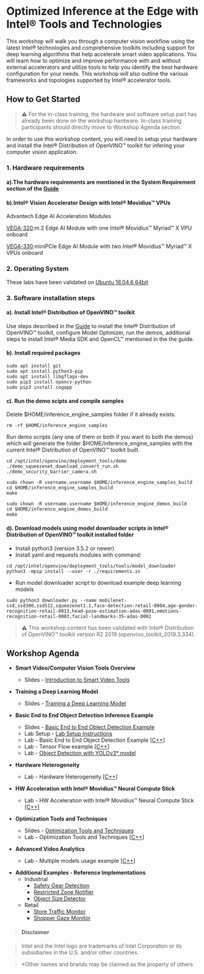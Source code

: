 # Optimized Inference at the Edge with Intel® Tools and Technologies 
This workshop will walk you through a computer vision workflow using the latest Intel® technologies and comprehensive toolkits including support for deep learning algorithms that help accelerate smart video applications. You will learn how to optimize and improve performance with and without external accelerators and utilize tools to help you identify the best hardware configuration for your needs. This workshop will also outline the various frameworks and topologies supported by Intel® accelerator tools. 

## How to Get Started
   
> :warning: For the in-class training, the hardware and software setup part has already been done on the workshop hardware. In-class training participants should directly move to Workshop Agenda section. 

In order to use this workshop content, you will need to setup your hardware and install the Intel® Distribution of OpenVINO™ toolkit for infering your computer vision application.  
### 1. Hardware requirements
#### a).The hardware requirements are mentioned in the System Requirement section of the [Guide](https://docs.openvinotoolkit.org/latest/_docs_install_guides_installing_openvino_linux.html#development_and_target_platform)
#### b).Intel® Vision Accelerator Design with Intel® Movidius™ VPUs
Advantech Edge AI Acceleration Modules

[VEGA-320](https://www.advantech.com/products/3d060f1e-e73e-460d-b38c-c69f76312c91/vega-320/mod_f8aaa5f2-fe32-4a58-b5b4-2a02a857852a):m.2 Edge AI Module with one Intel® Movidius™ Myriad™ X VPU onboard

[VEGA-330](https://www.advantech.com/products/3d060f1e-e73e-460d-b38c-c69f76312c91/vega-330/mod_120c6dca-5210-4d0d-b71f-8854a7faf1a1):miniPCIe Edge AI Module with two Intel® Movidius™ Myriad™ X VPUs onboard

### 2. Operating System
These labs have been validated on [Ubuntu 16.04.6 64bit](https://ubuntu.com/download/alternative-downloads)

### 3. Software installation steps
#### a). Install Intel® Distribution of OpenVINO™ toolkit 
Use steps described in the [Guide](https://software.intel.com/en-us/articles/OpenVINO-Install-Linux)
to install the Intel® Distribution of OpenVINO™ toolkit, configure Model Optimizer, run the demos, additional steps to install Intel® Media SDK and OpenCL™ mentioned in the the guide. 

#### b). Install required packages
	sudo apt install git
	sudo apt install python3-pip
	sudo apt install libgflags-dev
	sudo pip3 install opencv-python
	sudo pip3 install cogapp
    
#### c). Run the demo scipts and compile samples
Delete $HOME/inference_engine_samples folder if it already exists. 

	rm -rf $HOME/inference_engine_samples
	
Run demo scripts (any one of them or both if you want to both the demos) which will generate the folder $HOME/inference_engine_samples with the current Intel® Distribution of OpenVINO™ toolkit built. 

	cd /opt/intel/openvino/deployment_tools/demo
	./demo_squeezenet_download_convert_run.sh
	./demo_security_barrier_camera.sh
	
	sudo chown -R username.username $HOME/inference_engine_samples_build
	cd $HOME/inference_engine_samples_build
	make

	sudo chown -R username.username $HOME/inference_engine_demos_build
	cd $HOME/inference_engine_demos_build
	make

#### d). Download models using model downloader scripts in Intel® Distribution of OpenVINO™ toolkit installed folder
   - Install python3 (version 3.5.2 or newer) 
   - Install yaml and requests modules with command:

	cd /opt/intel/openvino/deployment_tools/tools/model_downloader	
	python3 -mpip install --user -r ./requirements.in
   
   - Run model downloader script to download example deep learning models
  	
	sudo python3 downloader.py --name mobilenet-ssd,ssd300,ssd512,squeezenet1.1,face-detection-retail-0004,age-gender-recognition-retail-0013,head-pose-estimation-adas-0001,emotions-recognition-retail-0003,facial-landmarks-35-adas-0002

> :warning: This workshop content has been validated with Intel® Distribution of OpenVINO™ toolkit version R2 2019 (openvino_toolkit_2019.3.334). 


		
## Workshop Agenda
* **Smart Video/Computer Vision Tools Overview**
  - Slides - [Introduction to Smart Video Tools](./presentations/01-Introduction-to-Intel-Smart-Video-Tools.pdf)

* **Training a Deep Learning Model**
  - Slides - [Training a Deep Learning Model](./presentations/DL_training_model.pdf)
  
* **Basic End to End Object Detection Inference Example**
  - Slides - [Basic End to End Object Detection Example](./presentations/02-03_Basic-End-to-End-Object-Detection-Example.pdf)
  - Lab Setup - [Lab Setup Instructions](./Lab_setup.md)
  - Lab - Basic End to End Object Detection Example   [[C++](./object-detection/README.md)] <!--  [[Python](./object-detection/Python/basic_end_to_end_object_detection.ipynb)] -->
  - Lab - Tensor Flow example [[C++](./advanced-video-analytics/tensor_flow.md)] <!-- [[Python](./object-detection/Python/Tensor_Flow_example.ipynb)] -->
  - Lab - [Object Detection with YOLOv3* model](./object-detection/README_yolov3.md)

* **Hardware Heterogeneity**
  - Lab - Hardware Heterogeneity [[C++](./hardware-heterogeneity/README.md)] <!-- [[Python](./hardware-heterogeneity/Python/hardware-heterogeneity.ipynb)] -->

* **HW Acceleration with Intel® Movidius™ Neural Compute Stick**
  - Lab - HW Acceleration with Intel® Movidius™ Neural Compute Stick [[C++](./HW-Acceleration-with-Movidious-NCS/README.md)] <!--[[Python](./HW-Acceleration-with-Movidious-NCS/Python/HW_Acceleration_with_Movidius_NCS.ipynb)] -->

* **Optimization Tools and Techniques** 
  - Slides - [Optimization Tools and Techniques](./presentations/04-05_Optimization_and_advanced_analytics.pdf)
  - Lab - Optimization Tools and Techniques [[C++](./optimization-tools-and-techniques/README.md)] <!-- [[Python](./optimization-tools-and-techniques/Python/optimization_tools_and_techniques.ipynb)] -->
  
* **Advanced Video Analytics**
  - Lab - Multiple models usage example [[C++](./advanced-video-analytics/multiple_models.md)] <!-- [[Python](./advanced-video-analytics/Python/advanced_video_analytics.ipynb)] -->
<!----  
* **UP²\* AI Vision Development kit as Edge**
  - Setup - [Development machine and Internet Connection Sharing](./up2-vision-kit/dev_machine_setup.md)
  - Lab - [Interact face detection on UP2 kit using Intel® System Studio](./up2-vision-kit/openvino-projects-using-iss2019.md) ---->
  
* **Additional Examples - Reference Implementations**
  - Industrial 
  	- [Safety Gear Detection](./safety-gear-example/README.md)
	- [Restricted Zone Notifier](https://github.com/intel-iot-devkit/restricted-zone-notifier-cpp)
  	- [Object Size Detector](https://github.com/intel-iot-devkit/object-size-detector-cpp)
  - Retail 
  	- [Store Traffic Monitor](https://github.com/intel-iot-devkit/store-traffic-monitor)
	- [Shopper Gaze Monitor](https://github.com/intel-iot-devkit/shopper-gaze-monitor-cpp)
<!--	
* **Workshop Survey**
  - [Workshop Survey](https://idz.qualtrics.com/jfe/form/SV_a9GvOxtOrOziykB)
  - [Custom Layer Tutorial Survey](https://intelemployee.az1.qualtrics.com/jfe/form/SV_1ZjOKaEIQUM5FpX)
  - [Embedded Vision Summit Workshop Survey](https://intel.az1.qualtrics.com/jfe/form/SV_6RsCwmj6QGD3PAF)
  -->
> #### Disclaimer

> Intel and the Intel logo are trademarks of Intel Corporation or its subsidiaries in the U.S. and/or other countries. 
 
> *Other names and brands may be claimed as the property of others
